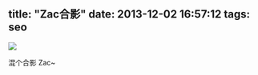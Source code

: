 title: "Zac合影"
date: 2013-12-02 16:57:12
tags: seo
---
![](http://7xpmmc.com1.z0.glb.clouddn.com/blog/zac.jpg)

混个合影 Zac~